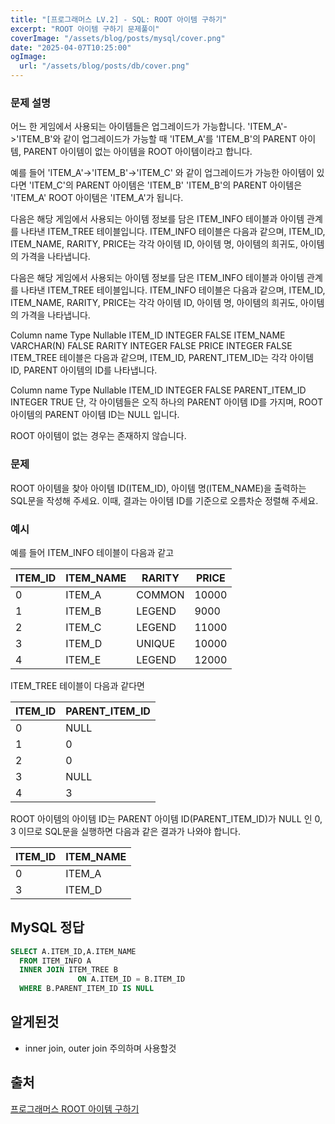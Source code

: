 ```yaml
---
title: "[프로그래머스 LV.2] - SQL: ROOT 아이템 구하기"
excerpt: "ROOT 아이템 구하기 문제풀이"
coverImage: "/assets/blog/posts/mysql/cover.png"
date: "2025-04-07T10:25:00"
ogImage:
  url: "/assets/blog/posts/db/cover.png"
---
```


### 문제 설명

어느 한 게임에서 사용되는 아이템들은 업그레이드가 가능합니다.
'ITEM_A'->'ITEM_B'와 같이 업그레이드가 가능할 때
'ITEM_A'를 'ITEM_B'의 PARENT 아이템,
PARENT 아이템이 없는 아이템을 ROOT 아이템이라고 합니다.

예를 들어 'ITEM_A'->'ITEM_B'->'ITEM_C' 와 같이 업그레이드가 가능한 아이템이 있다면
'ITEM_C'의 PARENT 아이템은 'ITEM_B'
'ITEM_B'의 PARENT 아이템은 'ITEM_A'
ROOT 아이템은 'ITEM_A'가 됩니다.

다음은 해당 게임에서 사용되는 아이템 정보를 담은 ITEM_INFO 테이블과 아이템 관계를 나타낸 ITEM_TREE 테이블입니다. ITEM_INFO 테이블은 다음과 같으며, ITEM_ID, ITEM_NAME, RARITY, PRICE는 각각 아이템 ID, 아이템 명, 아이템의 희귀도, 아이템의 가격을 나타냅니다.

다음은 해당 게임에서 사용되는 아이템 정보를 담은 ITEM_INFO 테이블과 아이템 관계를 나타낸 ITEM_TREE 테이블입니다. ITEM_INFO 테이블은 다음과 같으며, ITEM_ID, ITEM_NAME, RARITY, PRICE는 각각 아이템 ID, 아이템 명, 아이템의 희귀도, 아이템의 가격을 나타냅니다.

Column name Type Nullable
ITEM_ID INTEGER FALSE
ITEM_NAME VARCHAR(N) FALSE
RARITY INTEGER FALSE
PRICE INTEGER FALSE
ITEM_TREE 테이블은 다음과 같으며, ITEM_ID, PARENT_ITEM_ID는 각각 아이템 ID, PARENT 아이템의 ID를 나타냅니다.

Column name Type Nullable
ITEM_ID INTEGER FALSE
PARENT_ITEM_ID INTEGER TRUE
단, 각 아이템들은 오직 하나의 PARENT 아이템 ID를 가지며, ROOT 아이템의 PARENT 아이템 ID는 NULL 입니다.

ROOT 아이템이 없는 경우는 존재하지 않습니다.

### 문제

ROOT 아이템을 찾아 아이템 ID(ITEM_ID), 아이템 명(ITEM_NAME)을 출력하는 SQL문을 작성해 주세요. 이때, 결과는 아이템 ID를 기준으로 오름차순 정렬해 주세요.

### 예시

예를 들어 ITEM_INFO 테이블이 다음과 같고

| ITEM_ID | ITEM_NAME | RARITY | PRICE |
| ------- | --------- | ------ | ----- |
| 0       | ITEM_A    | COMMON | 10000 |
| 1       | ITEM_B    | LEGEND | 9000  |
| 2       | ITEM_C    | LEGEND | 11000 |
| 3       | ITEM_D    | UNIQUE | 10000 |
| 4       | ITEM_E    | LEGEND | 12000 |

ITEM_TREE 테이블이 다음과 같다면

| ITEM_ID | PARENT_ITEM_ID |
| ------- | -------------- |
| 0       | NULL           |
| 1       | 0              |
| 2       | 0              |
| 3       | NULL           |
| 4       | 3              |

ROOT 아이템의 아이템 ID는 PARENT 아이템 ID(PARENT_ITEM_ID)가 NULL 인 0, 3 이므로 SQL문을 실행하면 다음과 같은 결과가 나와야 합니다.

| ITEM_ID | ITEM_NAME |
| ------- | --------- |
| 0       | ITEM_A    |
| 3       | ITEM_D    |

## MySQL 정답

```sql
SELECT A.ITEM_ID,A.ITEM_NAME
  FROM ITEM_INFO A
  INNER JOIN ITEM_TREE B
               ON A.ITEM_ID = B.ITEM_ID
  WHERE B.PARENT_ITEM_ID IS NULL
```

## 알게된것

- inner join, outer join 주의하며 사용할것

## 출처

[프로그래머스 ROOT 아이템 구하기](https://school.programmers.co.kr/learn/courses/30/lessons/273710)
